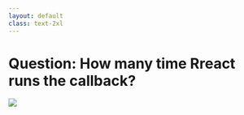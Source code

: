 ```yaml
---
layout: default
class: text-2xl
---
```


# Question: How many time Rreact runs the callback?

<img src="/images/04-situation-01-03.png" class="code" />
